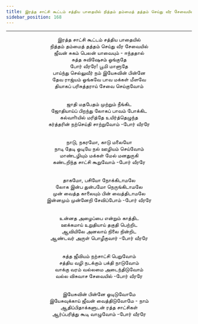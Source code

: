 ```yaml
---
title: இரத்த சாட்சி கூட்டம் சத்திய பாதையில் நித்தம் தம்மைத் தத்தம் செய்து வீர சேவையில்
sidebar_position: 168
---
```


---
<center>
இரத்த சாட்சி கூட்டம் சத்திய பாதையில்<br/>
நித்தம் தம்மைத் தத்தம் செய்து வீர சேவையில்<br/>
ஜீவன் சுகம் பெலன் யாவையும் - ஈந்ததால்<br/>
சுத்த சுவிஷேசம் ஓங்குதே<br/>
போர் வீரரே! பூமி மாளுதே<br/>
பாய்ந்து செல்லுவீர் நம் இயேசுவின் பின்னே<br/>
தேவ ராஜ்யம் ஓங்கவே பாவ மக்கள் மீளவே<br/>
தியாகப் பரிசுத்தராய் சேவை செய்குவோம்<br/><br/>

ஜாதி மதபேதம் முற்றும் நீங்கிட<br/>
ஜோதியாய்ப் பிறந்து லோகப் பாவம் போக்கிட<br/>
கல்வாhயில் மரித்தே உயிர்த்தெழுந்த<br/>
கர்த்தரின் நற்செய்தி சாற்றுவோம்                -போர் வீரரே<br/><br/>

நாடு, நகரமோ, காடு மலையோ<br/>
நாடி தேடி ஓடியே நல் ஊழியம் செய்வோம்<br/>
மாண்டழியும் மக்கள் மேல் மனதுருகி<br/>
கண்டறிந்த சாட்சி கூறுவோம்            -போர் வீரரே<br/><br/>

தாகமோ, பசியோ நோக்கிடாமலே<br/>
லோக இன்ப துன்பமோ நெருங்கிடாமலே<br/>
முன் வைத்த காலையும் பின் வைத்திடாமலே<br/>
இன்னமும் முன்னேறி சேவிப்போம்            -போர் வீரரே<br/><br/>

உன்னத அழைப்பை என்றும் காத்திட<br/>
ஊக்கமாய் உறுதியாய் தகுதி பெற்றிட<br/>
ஆவியிலே அனலாய் நிலை நின்றிட<br/>
ஆண்டவர் அருள் பொழீகுவார்            -போர் வீரரே<br/><br/>

சுத்த ஜீவியம் நற்சாட்சி பெறுவோம்<br/>
சத்திய வழி நடக்கும் பக்தி நாடுவோம்<br/>
வாக்கு வரம் வல்லமை அடைந்திடுவோம்<br/>
வல்ல விசுவாச சேவையில்            -போர் வீரரே<br/><br/>

இயேசுவின் பின்னே ஓடிடுவோமே<br/>
இயேசுவுக்காய் ஜீவன் வைத்திடுவோமே - நாம்<br/>
ஆதிப்பிதாக்களுடன் ரத்த சாட்சிகள்<br/>
ஆர்ப்பரித்து கூடி வாழுவோம்            -போர் வீரரே
</center>